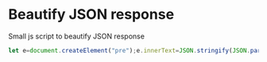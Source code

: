 # Beautify JSON response

Small js script to beautify JSON response

```js
let e=document.createElement("pre");e.innerText=JSON.stringify(JSON.parse(document.documentElement.innerText),null,4),document.documentElement.innerHTML=e.outerHTML;
```
